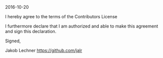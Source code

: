 2016-10-20

I hereby agree to the terms of the Contributors License

I furthermore declare that I am authorized and able to make this
agreement and sign this declaration.

Signed,

Jakob Lechner
https://github.com/jalr
